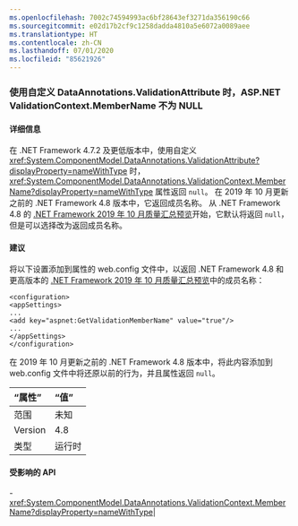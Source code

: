 ```yaml
---
ms.openlocfilehash: 7002c74594993ac6bf28643ef3271da356190c66
ms.sourcegitcommit: e02d17b2cf9c1258dadda4810a5e6072a0089aee
ms.translationtype: HT
ms.contentlocale: zh-CN
ms.lasthandoff: 07/01/2020
ms.locfileid: "85621926"
---
```

### <a name="aspnet-validationcontextmembername-is-not-null-when-using-custom-dataannotationsvalidationattribute"></a>使用自定义 DataAnnotations.ValidationAttribute 时，ASP.NET ValidationContext.MemberName 不为 NULL

#### <a name="details"></a>详细信息

在 .NET Framework 4.7.2 及更低版本中，使用自定义 <xref:System.ComponentModel.DataAnnotations.ValidationAttribute?displayProperty=nameWithType> 时，<xref:System.ComponentModel.DataAnnotations.ValidationContext.MemberName?displayProperty=nameWithType> 属性返回 `null`。 在 2019 年 10 月更新之前的 .NET Framework 4.8 版本中，它返回成员名称。 从 .NET Framework 4.8 的 [.NET Framework 2019 年 10 月质量汇总预览](https://devblogs.microsoft.com/dotnet/net-framework-october-2019-preview-of-quality-rollup/)开始，它默认将返回 `null`，但是可以选择改为返回成员名称。

#### <a name="suggestion"></a>建议

将以下设置添加到属性的 web.config 文件中，以返回 .NET Framework 4.8 和更高版本的 [.NET Framework 2019 年 10 月质量汇总预览](https://devblogs.microsoft.com/dotnet/net-framework-october-2019-preview-of-quality-rollup/)中的成员名称：<pre><code class="lang-xml">&lt;configuration&gt;&#13;&#10;&lt;appSettings&gt;&#13;&#10;...&#13;&#10;&lt;add key=&quot;aspnet:GetValidationMemberName&quot;  value=&quot;true&quot;/&gt;&#13;&#10;...&#13;&#10;&lt;/appSettings&gt;&#13;&#10;&lt;/configuration&gt;&#13;&#10;</code></pre>在 2019 年 10 月更新之前的 .NET Framework 4.8 版本中，将此内容添加到 web.config 文件中将还原以前的行为，并且属性返回 `null`。

| “属性”    | “值”       |
|:--------|:------------|
| 范围   |未知|
|Version|4.8|
|类型|运行时

#### <a name="affected-apis"></a>受影响的 API

-<xref:System.ComponentModel.DataAnnotations.ValidationContext.MemberName?displayProperty=nameWithType></li></ul>|
